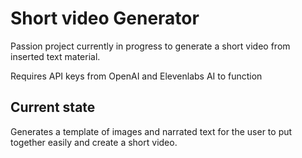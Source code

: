 # Short video Generator 
Passion project currently in progress to generate a short video from inserted text material.

Requires API keys from OpenAI and Elevenlabs AI to function 
## Current state
Generates a template of images and narrated text for the user to put together easily and create a short video.
